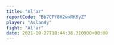 ```yaml
---
title: "Al'ar"
reportCode: "Bb7CFY8H2wvRK6yZ"
player: "Aslandy"
fight: "Al'ar"
date: 2021-10-27T18:44:38.310000+00:00
---
```

